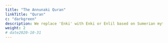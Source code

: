```yaml
---
title: "The Annunaki Quran"
linkTitle: "Quran"
c: "darkgreen"
description: We replace 'Enki' with Enki or Enlil based on Sumerian mythology, an effort to solve extremism conclusively.  
weight: 2
# date2020-10-31
---
```

